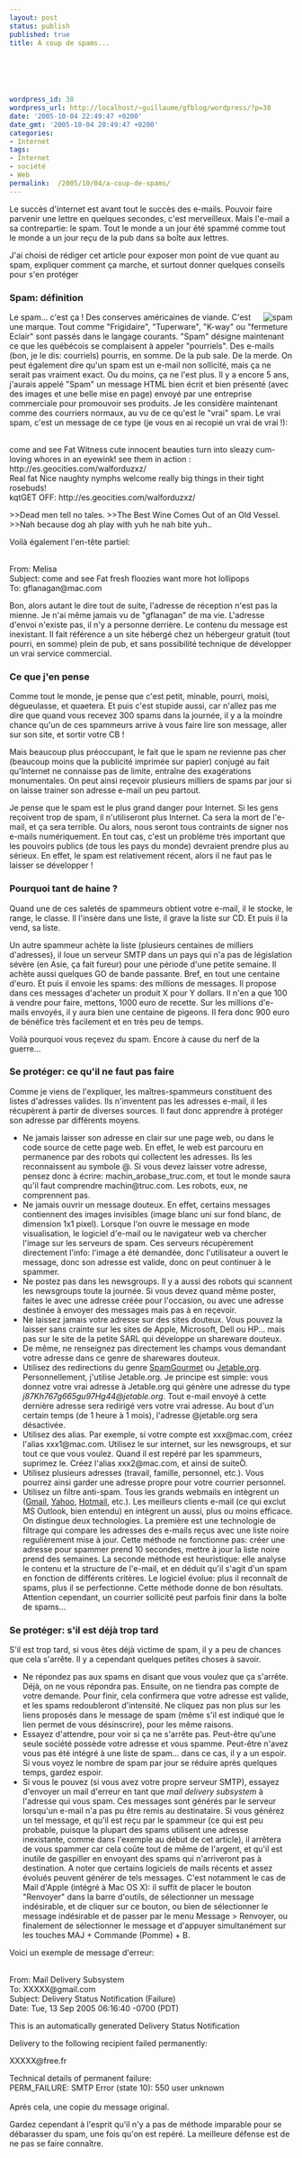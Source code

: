 ```yaml
---
layout: post
status: publish
published: true
title: A coup de spams...

  
  



wordpress_id: 38
wordpress_url: http://localhost/~guillaume/gfblog/wordpress/?p=38
date: '2005-10-04 22:49:47 +0200'
date_gmt: '2005-10-04 20:49:47 +0200'
categories:
- Internet
tags:
- Internet
- société
- Web
permalink:  /2005/10/04/a-coup-de-spams/
---
```

<p>Le succès d'internet est avant tout le succès des e-mails. Pouvoir faire parvenir une lettre en quelques secondes, c'est merveilleux. Mais l'e-mail a sa contrepartie: le spam. Tout le monde a un jour été spammé comme tout le monde a un jour reçu de la pub dans sa boîte aux lettres.</p>
<p>J'ai choisi de rédiger cet article pour exposer mon point de vue quant au spam, expliquer comment ça marche, et surtout donner quelques conseils pour s'en protéger</p>
<h3>Spam: définition</h3>
<p><img src="/public/posts/2005-10-04-spam/spam.jpg" alt="spam" align="right" /></p>
<p>
Le spam... c'est ça ! Des conserves américaines de viande. C'est une marque. Tout comme "Frigidaire", "Tuperware", "K-way" ou "fermeture Eclair" sont passés dans le langage courants. "Spam" désigne maintenant ce que les québécois se complaisent à appeler "pourriels". Des e-mails (bon, je le dis: courriels) pourris, en somme. De la pub sale. De la merde. On peut également dire qu'un spam est un e-mail non sollicité, mais ça ne serait pas vraiment exact. Ou du moins, ça ne l'est plus. Il y a encore 5 ans, j'aurais appelé "Spam" un message HTML bien écrit et bien présenté (avec des images et une belle mise en page) envoyé par une entreprise commerciale pour promouvoir ses produits. Je les considère maintenant comme des courriers normaux, au vu de ce qu'est le "vrai" spam. Le vrai spam, c'est un message de ce type (je vous en ai recopié un vrai de vrai !):</p>
<p><span class="Code"><br />
come and see Fat Witness cute innocent beauties turn into sleazy cum-loving whores in an eyewink!    see them in action : http://es.geocities.com/walforduzxz/<br />
 Real fat Nice naughty nymphs welcome really big things in their tight rosebuds!<br />
 kqtGET OFF: http://es.geocities.com/walforduzxz/</p>
<p>>>Dead men tell no tales. >>The Best Wine Comes Out of an Old Vessel.<br />
>>Nah because dog ah play with yuh he nah bite yuh..<br />
</span></p>
<p>
Voilà également l'en-tête partiel:</p>
<p><span class="Code"><br />
From: Melisa <melisa @start.no><br />
Subject: come and see Fat fresh floozies want more hot lollipops<br />
To: gflanagan@mac.com<br />
</melisa></span></p>
<p>
Bon, alors autant le dire tout de suite, l'adresse de réception n'est pas la mienne. Je n'ai même jamais vu de "gflanagan" de ma vie. L'adresse d'envoi n'existe pas, il n'y a personne derrière. Le contenu du message est inexistant. Il fait référence a un site hébergé chez un hébergeur gratuit (tout pourri, en somme) plein de pub, et sans possibilité technique de développer un vrai service commercial.</p>
<h3>Ce que j'en pense</h3>
<p>
Comme tout le monde, je pense que c'est petit, minable, pourri, moisi, dégueulasse, et quaetera. Et puis c'est stupide aussi, car n'allez pas me dire que quand vous recevez 300 spams dans la journée, il y a la moindre chance qu'un de ces spammeurs arrive à vous faire lire son message, aller sur son site, et sortir votre CB !</p>
<p>
Mais beaucoup plus préoccupant, le fait que le spam ne revienne pas cher (beaucoup moins que la publicité imprimée sur papier) conjugé au fait qu'Internet ne connaisse pas de limite, entraîne des exagérations monumentales. On peut ainsi reçevoir plusieurs milliers de spams par jour si on laisse trainer son adresse e-mail un peu partout.</p>
<p>
Je pense que le spam est le plus grand danger pour Internet. Si les gens reçoivent trop de spam, il n'utiliseront plus Internet. Ca sera la mort de l'e-mail, et ça sera terrible. Ou alors, nous seront tous contraints de signer nos e-mails numériquement. En tout cas, c'est un problème très important que les pouvoirs publics (de tous les pays du monde) devraient prendre plus au sérieux. En effet, le spam est relativement récent, alors il ne faut pas le laisser se développer !</p>
<h3>Pourquoi tant de haine ?</h3>
<p>Quand une de ces saletés de spammeurs obtient votre e-mail, il le stocke, le range, le classe. Il l'insère dans une liste, il grave la liste sur CD. Et puis il la vend, sa liste.</p>
<p>
Un autre spammeur achète la liste (plusieurs centaines de milliers d'adresses), il loue un serveur SMTP dans un pays qui n'a pas de législation sévère (en Asie, ça fait fureur) pour une période d'une petite semaine. Il achète aussi quelques GO de bande passante. Bref, en tout une centaine d'euro. Et puis il envoie les spams: des millions de messages. Il propose dans ces messages d'acheter un produit X pour Y dollars. Il n'en a que 100 à vendre pour faire, mettons, 1000 euro de recette. Sur les millions d'e-mails envoyés, il y aura bien une centaine de pigeons. Il fera donc 900 euro de bénéfice très facilement et en très peu de temps.</p>
<p>
Voilà pourquoi vous reçevez du spam. Encore à cause du nerf de la guerre...</p>
<h3>Se protéger: ce qu'il ne faut pas faire</h3>
<p>
Comme je viens de l'expliquer, les maîtres-spammeurs constituent des listes d'adresses valides. Ils n'inventent pas les adresses e-mail, il les récupèrent à partir de diverses sources. Il faut donc apprendre à protéger son adresse par différents moyens.</p>
<ul>
<li />Ne jamais laisser son adresse en clair sur une page web, ou dans le code source de cette page web. En effet, le web est parcouru en permanence par des robots qui collectent les adresses. Ils les reconnaissent au symbole @. Si vous devez laisser votre adresse, pensez donc à écrire: machin_arobase_truc.com, et tout le monde saura qu'il faut comprendre machin@truc.com. Les robots, eux, ne comprennent pas.<br />

<li />Ne jamais ouvrir un message douteux. En effet, certains messages contiennent des images invisibles (image blanc uni sur fond blanc, de dimension 1x1 pixel). Lorsque l'on ouvre le message en mode visualisation, le logiciel d'e-mail ou le navigateur web va chercher l'image sur les serveurs de spam. Ces serveurs récupèrement directement l'info: l'image a été demandée, donc l'utilisateur a ouvert le message, donc son adresse est valide, donc on peut continuer à le spammer.<br />

<li />Ne postez pas dans les newsgroups. Il y a aussi des robots qui scannent les newsgroups toute la journée. Si vous devez quand même poster, faites le avec une adresse créée pour l'occasion, ou avec une adresse destinée à envoyer des messages mais pas à en reçevoir.<br />

<li />Ne laissez jamais votre adresse sur des sites douteux. Vous pouvez la laisser sans crainte sur les sites de Apple, Microsoft, Dell ou HP... mais pas sur le site de la petite SARL qui développe un shareware douteux.<br />

<li />De même, ne renseignez pas directement les champs vous demandant votre adresse dans ce genre de sharewares douteux.<br />

<li />Utilisez des redirections du genre <a href="http://www.spamgourmet.com/">SpamGourmet</a> ou <a href="http://www.jetable.org">Jetable.org</a>. Personnellement, j'utilise Jetable.org. Je principe est simple: vous donnez votre vrai adresse à Jetable.org qui génère une adresse du type <em>j87Kh767g665gu97Hg44@jetable.org</em>. Tout e-mail envoyé à cette dernière adresse sera redirigé vers votre vrai adresse. Au bout d'un certain temps (de 1 heure à 1 mois), l'adresse @jetable.org sera désactivée.<br />

<li />Utilisez des alias. Par exemple, si votre compte est xxx@mac.com, créez l'alias xxx1@mac.com. Utilisez le sur internet, sur les newsgroups, et sur tout ce que vous voulez. Quand il est repéré par les spammeurs, suprimez le. Créez l'alias xxx2@mac.com, et ainsi de suiteÒ.<br />

<li />Utilisez plusieurs adresses (travail, famille, personnel, etc.). Vous pourrez ainsi garder une adresse propre pour votre courrier personnel.<br />

<li />Utilisez un filtre anti-spam. Tous les grands webmails en intègrent un (<a href="http://www.gmail.com">Gmail</a>, <a href="http://www.yahoo.fr">Yahoo</a>, <a href="http://www.hotmail.fr">Hotmail</a>, etc.). Les meilleurs clients e-mail (ce qui exclut MS Outlook, bien entendu) en intègrent un aussi, plus ou moins efficace. On distingue deux technologies. La première est une technologie de filtrage qui compare les adresses des e-mails reçus avec une liste noire regulièrement mise à jour. Cette méthode ne fonctionne pas: créer une adresse pour spammer prend 10 secondes, mettre à jour la liste noire prend des semaines. La seconde méthode est heuristique: elle analyse le contenu et la structure de l'e-mail, et en déduit qu'il s'agit d'un spam en fonction de différents critères. Le logiciel évolue: plus il reconnaît de spams, plus il se perfectionne. Cette méthode donne de bon résultats. Attention cependant, un courrier sollicité peut parfois finir dans la boîte de spams...
</ul>
<h3>Se protéger: s'il est déjà trop tard</h3>
<p>
S'il est trop tard, si vous êtes déjà victime de spam, il y a peu de chances que cela s'arrête. Il y a cependant quelques petites choses à savoir.</p>
<ul>
<li />Ne répondez pas aux spams en disant que vous voulez que ça s'arrête. Déjà, on ne vous répondra pas. Ensuite, on ne tiendra pas compte de votre demande. Pour finir, cela confirmera que votre adresse est valide, et les spams redoubleront d'intensité. Ne cliquez pas non plus sur les liens proposés dans le message de spam (même s'il est indiqué que le lien permet de vous désinscrire), pour les même raisons.<br />

<li />Essayez d'attendre, pour voir si ça ne s'arrête pas. Peut-être qu'une seule société possède votre adresse et vous spamme. Peut-être n'avez vous pas été intégré à une liste de spam... dans ce cas, il y a un espoir. Si vous voyez le nombre de spam par jour se réduire après quelques temps, gardez espoir.<br />

<li /> Si vous le pouvez (si vous avez votre propre serveur SMTP), essayez d'envoyer un mail d'erreur en tant que <em>mail delivery subsystem</em> à l'adresse qui vous spam. Ces messages sont générés par le serveur lorsqu'un e-mail n'a pas pu être remis au destinataire. Si vous générez un tel message, et qu'il est reçu par le spammeur (ce qui est peu probable, puisque la plupart des spams utilisent une adresse inexistante, comme dans l'exemple au début de cet article), il arrêtera de vous spammer car cela coûte tout de même de l'argent, et qu'il est inutile de gaspiller en envoyant des spams qui n'arriveront pas à destination. A noter que certains logiciels de mails récents et assez évolués peuvent générer de tels messages. C'est notamment le cas de Mail d'Apple (intégré à Mac OS X): il suffit de placer le bouton "Renvoyer" dans la barre d'outils, de sélectionner un message indésirable, et de cliquer sur ce bouton, ou bien de sélectionner le message indésirable et de passer par le menu Message > Renvoyer, ou finalement de sélectionner le message et d'appuyer simultanément sur les touches MAJ + Commande (Pomme) + B.
</ul>
<p>
Voici un exemple de message d'erreur:</p>
<p><span class="Code"><br />
From: Mail Delivery Subsystem <mailer -daemon@gmail.com><br />
To: XXXXX@gmail.com<br />
Subject: Delivery Status Notification (Failure)<br />
Date: Tue, 13 Sep 2005 06:16:40 -0700 (PDT)</p>
<p>This is an automatically generated Delivery Status Notification</p>
<p>Delivery to the following recipient failed permanently:</p>
<p>     XXXXX@free.fr</p>
<p>Technical details of permanent failure:<br />
PERM_FAILURE: SMTP Error (state 10): 550 user unknown<br />
</mailer></span><br />
Après cela, une copie du message original.</p>
<p>
Gardez cependant à l'esprit qu'il n'y a pas de méthode imparable pour se débarasser du spam, une fois qu'on est repéré. La meilleure défense est de ne pas se faire connaître.</p>
